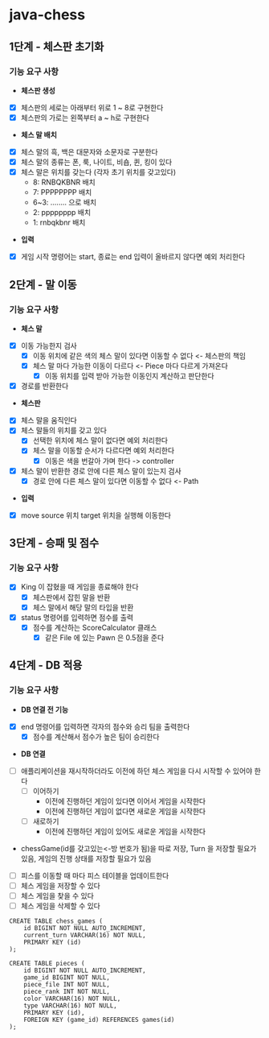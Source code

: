 # java-chess
## 1단계 - 체스판 초기화
### 기능 요구 사항
- **체스판 생성**
- [x] 체스판의 세로는 아래부터 위로 1 ~ 8로 구현한다
- [x] 체스판의 가로는 왼쪽부터 a ~ h로 구현한다
- **체스 말 배치**
- [x] 체스 말의 흑, 백은 대문자와 소문자로 구분한다
- [x] 체스 말의 종류는 폰, 룩, 나이트, 비숍, 퀸, 킹이 있다
- [x] 체스 말은 위치를 갖는다 (각자 초기 위치를 갖고있다)
  - 8: RNBQKBNR 배치
  - 7: PPPPPPPP 배치
  - 6~3: ........ 으로 배치
  - 2: pppppppp 배치
  - 1: rnbqkbnr 배치
- **입력**
- [x] 게임 시작 명령어는 start, 종료는 end 입력이 올바르지 않다면 예외 처리한다 

## 2단계 - 말 이동
### 기능 요구 사항
- **체스 말**
- [x] 이동 가능한지 검사
  - [x] 이동 위치에 같은 색의 체스 말이 있다면 이동할 수 없다 <- 체스판의 책임
  - [x] 체스 말 마다 가능한 이동이 다르다 <- Piece 마다 다르게 가져온다
    - [x] 이동 위치를 입력 받아 가능한 이동인지 계산하고 판단한다
- [x] 경로를 반환한다
- **체스판**
- [x] 체스 말을 움직인다
- [x] 체스 말들의 위치를 갖고 있다
  - [x] 선택한 위치에 체스 말이 없다면 예외 처리한다
  - [x] 체스 말을 이동할 순서가 다르다면 예외 처리한다
    - [x] 이동은 색을 번갈아 가며 한다 -> controller
- [x] 체스 말이 반환한 경로 안에 다른 체스 말이 있는지 검사
  - [x] 경로 안에 다른 체스 말이 있다면 이동할 수 없다 <- Path
- **입력**
- [x] move source 위치 target 위치을 실행해 이동한다

## 3단계 - 승패 및 점수
### 기능 요구 사항
- [x] King 이 잡혔을 때 게임을 종료해야 한다
  - [x] 체스판에서 잡힌 말을 반환
  - [x] 체스 말에서 해당 말의 타입을 반환
- [x] status 명령어를 입력하면 점수를 출력
  - [x] 점수를 계산하는 ScoreCalculator 클래스
    - [x] 같은 File 에 있는 Pawn 은 0.5점을 준다

## 4단계 - DB 적용
### 기능 요구 사항
- **DB 연결 전 기능**
- [x] end 명령어를 입력하면 각자의 점수와 승리 팀을 출력한다
  - [x] 점수를 계산해서 점수가 높은 팀이 승리한다
- **DB 연결**
- [ ] 애플리케이션을 재시작하더라도 이전에 하던 체스 게임을 다시 시작할 수 있어야 한다
  - [ ] 이어하기
    - 이전에 진행하던 게임이 있다면 이어서 게임을 시작한다
    - 이전에 진행하던 게임이 없다면 새로운 게임을 시작한다
  - [ ] 새로하기
    - 이전에 진행하던 게임이 있어도 새로운 게임을 시작한다

- chessGame(id를 갖고있는<-방 번호가 됨)을 따로 저장, Turn 을 저장할 필요가 있음, 게임의 진행 상태를 저장할 필요가 있음

- [ ] 피스를 이동할 때 마다 피스 테이블을 업데이트한다
- [ ] 체스 게임을 저장할 수 있다
- [ ] 체스 게임을 찾을 수 있다
- [ ] 체스 게임을 삭제할 수 있다

```
CREATE TABLE chess_games (
    id BIGINT NOT NULL AUTO_INCREMENT,
    current_turn VARCHAR(16) NOT NULL,
    PRIMARY KEY (id)
);

CREATE TABLE pieces (
    id BIGINT NOT NULL AUTO_INCREMENT,
    game_id BIGINT NOT NULL,
    piece_file INT NOT NULL,
    piece_rank INT NOT NULL,
    color VARCHAR(16) NOT NULL,
    type VARCHAR(16) NOT NULL,
    PRIMARY KEY (id),
    FOREIGN KEY (game_id) REFERENCES games(id)
);

```
